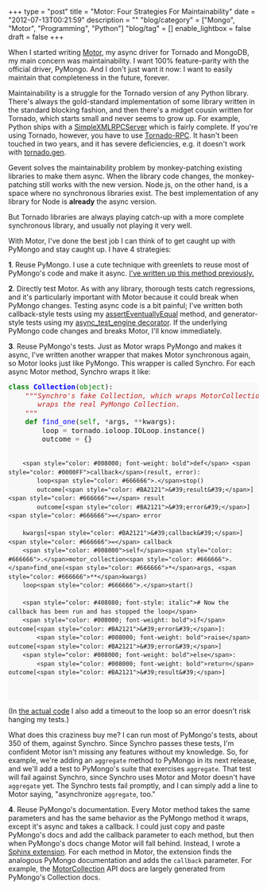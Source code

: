 +++
type = "post"
title = "Motor: Four Strategies For Maintainability"
date = "2012-07-13T00:21:59"
description = ""
"blog/category" = ["Mongo", "Motor", "Programming", "Python"]
"blog/tag" = []
enable_lightbox = false
draft = false
+++

<p>When I started writing <a href="/motor/">Motor</a>, my async driver for Tornado and MongoDB, my main concern was maintainability. I want 100% feature-parity with the official driver, PyMongo. And I don't just want it now: I want to easily maintain that completeness in the future, forever.</p>
<p>Maintainability is a struggle for the Tornado version of any Python library. There's always the gold-standard implementation of some library written in the standard blocking fashion, and then there's a midget cousin written for Tornado, which starts small and never seems to grow up. For example, Python ships with a <a href="http://docs.python.org/library/simplexmlrpcserver.html">SimpleXMLRPCServer</a> which is fairly complete. If you're using Tornado, however, you have to use <a href="https://github.com/joshmarshall/tornadorpc/">Tornado-RPC</a>. It hasn't been touched in two years, and it has severe deficiencies, e.g. it doesn't work with <a href="http://www.tornadoweb.org/en/latest/gen.html">tornado.gen</a>.</p>
<p>Gevent solves the maintainability problem by monkey-patching existing libraries to make them async. When the library code changes, the monkey-patching still works with the new version. Node.js, on the other hand, is a space where no synchronous libraries exist. The best implementation of any library for Node is <strong>already</strong> the async version.</p>
<p>But Tornado libraries are always playing catch-up with a more complete synchronous library, and usually not playing it very well.</p>
<p>With Motor, I've done the best job I can think of to get caught up with PyMongo and stay caught up. I have 4 strategies:</p>
<p><strong>1</strong>. Reuse PyMongo. I use a cute technique with greenlets to reuse most of PyMongo's code and make it async. <a href="/blog/motor-internals-how-i-asynchronized-a-synchronous-library/">I've written up this method previously.</a></p>
<p><strong>2</strong>. Directly test Motor. As with any library, thorough tests catch regressions, and it's particularly important with Motor because it could break when PyMongo changes. Testing async code is a bit painful; I've written both callback-style tests using my <a href="/blog/tornado-unittesting-eventually-correct/">assertEventuallyEqual</a> method, and generator-style tests using my <a href="/blog/tornado-unittesting-with-generators/">async_test_engine decorator</a>. If the underlying PyMongo code changes and breaks Motor, I'll know immediately.</p>
<p><strong>3</strong>. Reuse PyMongo's tests. Just as Motor wraps PyMongo and makes it async, I've written another wrapper that makes Motor synchronous again, so Motor looks just like PyMongo. This wrapper is called Synchro. For each async Motor method, Synchro wraps it like:</p>
<div class="codehilite" style="background: #f8f8f8"><pre style="line-height: 125%"><span style="color: #008000; font-weight: bold">class</span> <span style="color: #0000FF; font-weight: bold">Collection</span>(<span style="color: #008000">object</span>):
    <span style="color: #BA2121; font-style: italic">&quot;&quot;&quot;Synchro&#39;s fake Collection, which wraps MotorCollection, which</span>
<span style="color: #BA2121; font-style: italic">       wraps the real PyMongo Collection.</span>
<span style="color: #BA2121; font-style: italic">    &quot;&quot;&quot;</span>
    <span style="color: #008000; font-weight: bold">def</span> <span style="color: #0000FF">find_one</span>(<span style="color: #008000">self</span>, <span style="color: #666666">*</span>args, <span style="color: #666666">**</span>kwargs):
        loop <span style="color: #666666">=</span> tornado<span style="color: #666666">.</span>ioloop<span style="color: #666666">.</span>IOLoop<span style="color: #666666">.</span>instance()
        outcome <span style="color: #666666">=</span> {}

        <span style="color: #008000; font-weight: bold">def</span> <span style="color: #0000FF">callback</span>(result, error):
            loop<span style="color: #666666">.</span>stop()
            outcome[<span style="color: #BA2121">&#39;result&#39;</span>] <span style="color: #666666">=</span> result
            outcome[<span style="color: #BA2121">&#39;error&#39;</span>] <span style="color: #666666">=</span> error

        kwargs[<span style="color: #BA2121">&#39;callback&#39;</span>] <span style="color: #666666">=</span> callback
        <span style="color: #008000">self</span><span style="color: #666666">.</span>motor_collection<span style="color: #666666">.</span>find_one(<span style="color: #666666">*</span>args, <span style="color: #666666">**</span>kwargs)
        loop<span style="color: #666666">.</span>start()

        <span style="color: #408080; font-style: italic"># Now the callback has been run and has stopped the loop</span>
        <span style="color: #008000; font-weight: bold">if</span> outcome[<span style="color: #BA2121">&#39;error&#39;</span>]:
            <span style="color: #008000; font-weight: bold">raise</span> outcome[<span style="color: #BA2121">&#39;error&#39;</span>]
        <span style="color: #008000; font-weight: bold">else</span>:
            <span style="color: #008000; font-weight: bold">return</span> outcome[<span style="color: #BA2121">&#39;result&#39;</span>]
</pre></div>


<p>(In <a href="https://github.com/mongodb/motor/blob/master/synchro/__init__.py">the actual code</a> I also add a timeout to the loop so an error doesn't risk hanging my tests.)</p>
<p>What does this craziness buy me? I can run most of PyMongo's tests, about 350 of them, against Synchro. Since Synchro passes these tests, I'm confident Motor isn't missing any features without my knowledge. So, for example, we're adding an <code>aggregate</code> method to PyMongo in its next release, and we'll add a test to PyMongo's suite that exercises <code>aggregate</code>. That test will fail against Synchro, since Synchro uses Motor and Motor doesn't have <code>aggregate</code> yet. The Synchro tests fail promptly, and I can simply add a line to Motor saying, "asynchronize <code>aggregate</code>, too."</p>
<p><strong>4</strong>. Reuse PyMongo's documentation. Every Motor method takes the same parameters and has the same behavior as the PyMongo method it wraps, except it's async and takes a callback. I could just copy and paste PyMongo's docs and add the callback parameter to each method, but then when PyMongo's docs change Motor will fall behind. Instead, I wrote a <a href="https://github.com/mongodb/motor/blob/master/doc/motor_extensions.py">Sphinx extension</a>. For each method in Motor, the extension finds the analogous PyMongo documentation and adds the <code>callback</code> parameter. For example, the <a href="http://motor.readthedocs.org/en/stable/api/motor_collection.html">MotorCollection</a> API docs are largely generated from PyMongo's Collection docs.</p>
    